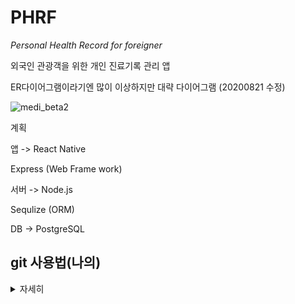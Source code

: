 # PHRF
*Personal Health Record for foreigner*



외국인 관광객을 위한 개인 진료기록 관리 앱



ER다이어그램이라기엔 많이 이상하지만 대략 다이어그램
(20200821 수정)

![medi_beta2](https://user-images.githubusercontent.com/40845064/90852814-8b10b300-e3b3-11ea-99f5-6cee1e12244a.png)



계획



앱 -> React Native

Express (Web Frame work)

서버 -> Node.js

Sequlize (ORM)

DB -> PostgreSQL



## git 사용법(나의)

<details>
    <summary>자세히</summary>

1. 깃허브로부터 가져와서 동기화

```bash
git pull origin seungmin_workspace
```

2. 새 브랜치 생성 및 이동

```bash
git checkout -b new_branch
```

3. 작업함(**중요**)
4. 작업한 내용(파일의 변동)을 로컬에 add함

```bash
git add .
```

**루트 폴더로 돌아와서 해줘야됨. 안그럼 해당 폴더 아래만 add됨**
5. 커밋 메시지를 작성

```bash
git commit -m "add some new features"
```

6. 레포지토리에 작업한 브랜치 명으로 새 브랜치를만들어서 푸쉬함

```bash
git push origin new_branch
```

7. git 해당 레포지토리에서 seungmin_workspace 브랜치로 풀리퀘스트
8. 다시 로컬환경으로 돌아와  seungmin_workspace브랜치로 이동

```bash 
git checkout seungmin_workspace
```

9. 그리고 깃허브와 동기화해줌 

```bash
git pull origin seungmin_workspace
```

10. 사용했던 기존 new_branch 삭제

```bash
git branch -d new_branch
```

11. 이제 2번으로 돌아가 반복
</details>